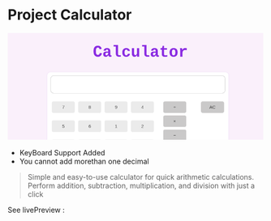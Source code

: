 # Project Calculator
![Getting Started](preview.png)

- KeyBoard Support Added
- You cannot add morethan one decimal

> Simple and easy-to-use calculator for quick arithmetic calculations.
> Perform addition, subtraction, multiplication, and division with just a 
> click

See livePreview : 